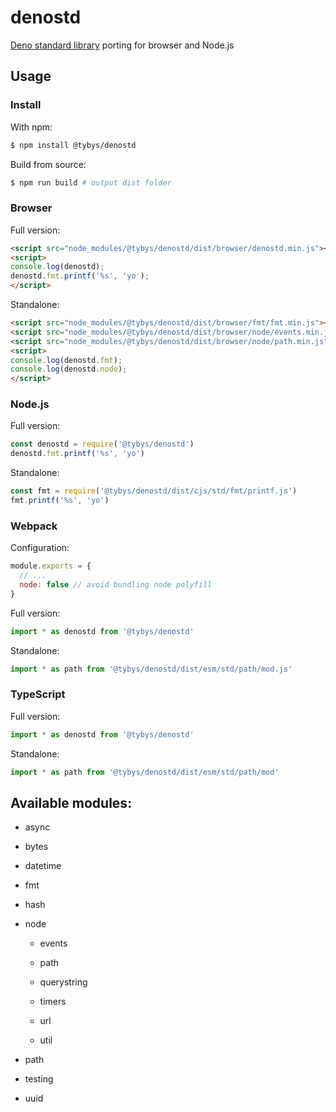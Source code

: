 # denostd

[Deno standard library](https://deno.land/std) porting for browser and Node.js

## Usage

### Install

With npm:

``` bash
$ npm install @tybys/denostd
```

Build from source:

``` bash
$ npm run build # output dist folder
```

### Browser

Full version:

``` html
<script src="node_modules/@tybys/denostd/dist/browser/denostd.min.js"></script>
<script>
console.log(denostd);
denostd.fmt.printf('%s', 'yo');
</script>
```

Standalone:

``` html
<script src="node_modules/@tybys/denostd/dist/browser/fmt/fmt.min.js"></script>
<script src="node_modules/@tybys/denostd/dist/browser/node/events.min.js"></script>
<script src="node_modules/@tybys/denostd/dist/browser/node/path.min.js"></script>
<script>
console.log(denostd.fmt);
console.log(denostd.node);
</script>
```

### Node.js

Full version:

``` js
const denostd = require('@tybys/denostd')
denostd.fmt.printf('%s', 'yo')
```

Standalone:

``` js
const fmt = require('@tybys/denostd/dist/cjs/std/fmt/printf.js')
fmt.printf('%s', 'yo')
```

### Webpack

Configuration:

``` js
module.exports = {
  // ...
  node: false // avoid bundling node polyfill
}
```

Full version:

``` js
import * as denostd from '@tybys/denostd'
```

Standalone:

``` js
import * as path from '@tybys/denostd/dist/esm/std/path/mod.js'
```

### TypeScript

Full version:

``` js
import * as denostd from '@tybys/denostd'
```

Standalone:

``` js
import * as path from '@tybys/denostd/dist/esm/std/path/mod'
```

## Available modules:

* async

* bytes

* datetime

* fmt

* hash

* node

    * events

    * path

    * querystring

    * timers

    * url

    * util

* path

* testing

* uuid
